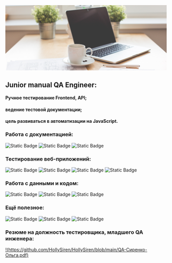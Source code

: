 [![Header](https://github.com/HollySiren/HollySiren/blob/1a1d6a0d72efdb4a0fe971d75f2db990c4bfa347/assets/assests.png)]()

## Junior manual QA Engineer:

#### Ручное тестирование Frontend, API;
#### ведение тестовой документации;
#### цель развиваться в автоматизации на JavaScript.





### Работа с документацией:
![Static Badge](https://img.shields.io/badge/-Jira-blue)
![Static Badge](https://img.shields.io/badge/-TestRail-palegreen)
![Static Badge](https://img.shields.io/badge/-Qase-navy)

### Тестирование веб-приложений:
![Static Badge](https://img.shields.io/badge/-Postman-orange)
![Static Badge](https://img.shields.io/badge/-Swagger-lime)
![Static Badge](https://img.shields.io/badge/-SoapUI-lightyellow)
![Static Badge](https://img.shields.io/badge/-DevTools-steelblue)

### Работа с данными и кодом:
![Static Badge](https://img.shields.io/badge/-MySQL-gold)
![Static Badge](https://img.shields.io/badge/-JavaScript-yellow)
![Static Badge](https://img.shields.io/badge/-HTML/CSS-orangered)

### Ещё полезное:
![Static Badge](https://img.shields.io/badge/-SCRUM-turquoise)
![Static Badge](https://img.shields.io/badge/-GitHub-silver)
![Static Badge](https://img.shields.io/badge/-ShareX-springgreen)

### Резюме на должность тестировщика, младшего QA инженера:

[!(https://github.com/HollySiren/HollySiren/blob/main/QA-Сиренко-Ольга.pdf)]()




